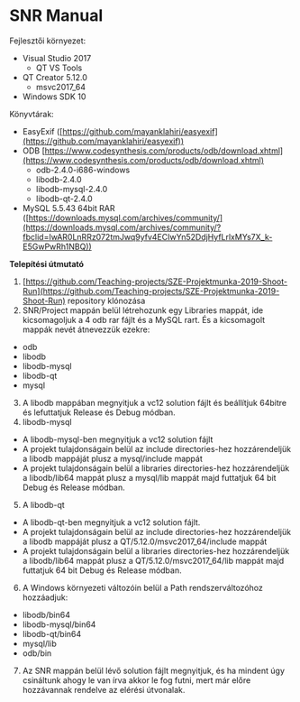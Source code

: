 # SNR Manual

Fejlesztői környezet:

- Visual Studio 2017
  - QT VS Tools
- QT Creator 5.12.0
  - msvc2017\_64
- Windows SDK 10

Könyvtárak:

- EasyExif ([https://github.com/mayanklahiri/easyexif](https://github.com/mayanklahiri/easyexif))
- ODB [https://www.codesynthesis.com/products/odb/download.xhtml](https://www.codesynthesis.com/products/odb/download.xhtml)
  - odb-2.4.0-i686-windows
  - libodb-2.4.0
  - libodb-mysql-2.4.0
  - libodb-qt-2.4.0
- MySQL 5.5.43 64bit RAR ([https://downloads.mysql.com/archives/community/](https://downloads.mysql.com/archives/community/?fbclid=IwAR0LnRRz072tmJwq9yfv4ECIwYn52DdjHyfLrlxMYs7X_k-E5GwPwRh1NBQ))

**Telepítési útmutató**

1. [https://github.com/Teaching-projects/SZE-Projektmunka-2019-Shoot-Run](https://github.com/Teaching-projects/SZE-Projektmunka-2019-Shoot-Run) repository klónozása
2. SNR/Project mappán belül létrehozunk egy Libraries mappát, ide kicsomagoljuk a 4 odb rar fájlt és a MySQL rart. És a kicsomagolt mappák nevét átnevezzük ezekre:
  - odb
  - libodb
  - libodb-mysql
  - libodb-qt
  - mysql
3. A libodb mappában megnyitjuk a vc12 solution fájlt és beállítjuk 64bitre és lefuttatjuk Release és Debug módban.
4. libodb-mysql
  - A libodb-mysql-ben megnyitjuk a vc12 solution fájlt
  - A projekt tulajdonságain belül az include directories-hez hozzárendeljük a libodb mappáját plusz a mysql/include mappát
  - A projekt tulajdonságain belül a libraries directories-hez hozzárendeljük a libodb/lib64 mappát plusz a mysql/lib mappát majd futtatjuk 64 bit Debug és Release módban.
5. A libodb-qt
  - A libodb-qt-ben megnyitjuk a vc12 solution fájlt.
  - A projekt tulajdonságain belül az include directories-hez hozzárendeljük a libodb mappáját plusz a QT/5.12.0/msvc2017\_64/include mappát
  - A projekt tulajdonságain belül a libraries directories-hez hozzárendeljük a libodb/lib64 mappát plusz a QT/5.12.0/msvc2017\_64/lib mappát majd futtatjuk 64 bit Debug és Release módban.
6. A Windows környezeti változóin belül a Path rendszerváltozóhoz hozzáadjuk:
  - libodb/bin64
  - libodb-mysql/bin64
  - libodb-qt/bin64
  - mysql/lib
  - odb/bin
7. Az SNR mappán belül lévő solution fájlt megnyitjuk, és ha mindent úgy csináltunk ahogy le van írva akkor le fog futni, mert már előre hozzávannak rendelve az elérési útvonalak.
